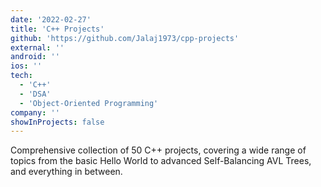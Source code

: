 ```yaml
---
date: '2022-02-27'
title: 'C++ Projects'
github: 'https://github.com/Jalaj1973/cpp-projects'
external: ''
android: ''
ios: ''
tech:
  - 'C++'
  - 'DSA'
  - 'Object-Oriented Programming'
company: ''
showInProjects: false
---
```


<!--
<p align="center">
  <img src="/assets/projects/cpp.png" alt="logo" style="width: 100%; max-width: 275px;" />
</p>
-->

Comprehensive collection of 50 C++ projects, covering a wide range of topics from the basic Hello World to advanced Self-Balancing AVL Trees, and everything in between.
